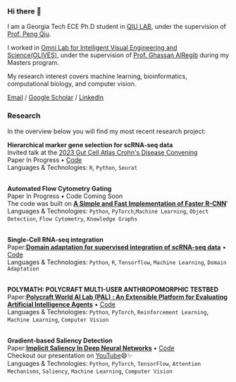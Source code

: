 ### Hi there 👋
I am a Georgia Tech ECE Ph.D student in [QIU LAB](https://mlb.bme.gatech.edu/), under the supervision of [Prof. Peng Qiu](https://pengqiu.gatech.edu/).

I worked in [Omni Lab for Intelligent Visual Engineering and Science(OLIVES)](https://ghassanalregib.info/), under the supervision of [Prof. Ghassan AlRegib](https://ece.gatech.edu/directory/ghassan-alregib) during my Masters program.

My research interest covers machine learning, bioinformatics, computational biology, and computer vision.

[Email](sunyutong@gatech.edu)  /  [Google Scholar](https://scholar.google.com/citations?hl=en&user=az3FO8cAAAAJ)  /  [LinkedIn](https://www.linkedin.com/in/yutong-sun-0b9099191/)


### Research
In the overview below you will find my most recent research project:

<!--
[<img align="left" height="94px" width="94px" alt="KPN" src="https://github.com/roaldnefs/roaldnefs/blob/main/images/kpn.jpeg?raw=true"/>](https://www.kpn.com/)
-->

**Hierarchical marker gene selection for scRNA-seq data** \
Invited talk at the [2023 Gut Cell Atlas Crohn's Disease Convening](https://helmsleytrust.org/our-focus-areas/crohns-disease/crohns-disease-therapeutics/gut-cell-atlas/)\
Paper In Progress • [Code](https://github.com/syt960909/Hierarchical-Maker-Genes-Selection-for-scRNA-seq-Data)\
Languages & Technologies: `R`, `Python`, `Seurat` \
<br/>

<!--
[<img align="left" height="94px" width="94px" alt="Warpnet" src="https://github.com/roaldnefs/roaldnefs/blob/main/images/warpnet.png?raw=true"/>](https://warpnet.nl/)
-->

**Automated Flow Cytometry Gating** \
Paper In Progress • Code Coming Soon\
The code was built on [**A Simple and Fast Implementation of Faster R-CNN**](https://github.com/chenyuntc/simple-faster-rcnn-pytorch/tree/master)'\
Languages & Technologies: `Python`, `PyTorch`,`Machine Learning`, `Object Detection`, `Flow Cytometry`, `Knowledge Graphs` \
<br/>

<!--
[<img align="left" height="94px" width="94px" alt="Dienst Uitvoering Onderwijs (DUO)" src="https://github.com/roaldnefs/roaldnefs/blob/main/images/duo.jpeg?raw=true"/>](https://duo.nl/)
-->

**Single-Cell RNA-seq integration** \
Paper:[**Domain adaptation for supervised integration of scRNA-seq data**](https://www.nature.com/articles/s42003-023-04668-7) • [Code](https://github.com/syt960909/SIDA) \
Languages & Technologies: `Python`, `R`, `Tensorflow`, `Machine Learning`, `Domain Adaptation` \
<br/>


**POLYMATH: POLYCRAFT MULTI-USER ANTHROPOMORPHIC TESTBED** \
Paper:[**Polycraft World AI Lab (PAL) : An Extensible Platform for Evaluating Artificial Intelligence Agents**](https://arxiv.org/ftp/arxiv/papers/2301/2301.11891.pdf) • [Code](https://github.com/PolycraftWorld/PAL) \
Languages & Technologies: `Python`, `PyTorch`, `Reinforcement Learning`, `Machine Learning`, `Computer Vision`\
<br/>

**Gradient-based Saliency Detection** \
Paper:[**Implicit Saliency In Deep Neural Networks**](https://ieeexplore.ieee.org/abstract/document/9191186) • [Code](https://github.com/olivesgatech/Implicit-Saliency) \
Checkout our presentation on [YouTube](https://www.youtube.com/watch?v=aFjHSpq9_M0)😄✨ \
Languages & Technologies: `Python`, `PyTorch`, `TensorFlow`, `Attention Mechanisms`, `Saliency`, `Machine Learning`, `Computer Vision`\
<br/>


<!--
**syt960909/syt960909** is a ✨ _special_ ✨ repository because its `README.md` (this file) appears on your GitHub profile.

Here are some ideas to get you started:

- 🔭 I’m currently working on ...
- 🌱 I’m currently learning ...
- 👯 I’m looking to collaborate on ...
- 🤔 I’m looking for help with ...
- 💬 Ask me about ...
- 📫 How to reach me: ...
- 😄 Pronouns: ...
- ⚡ Fun fact: ...
-->
